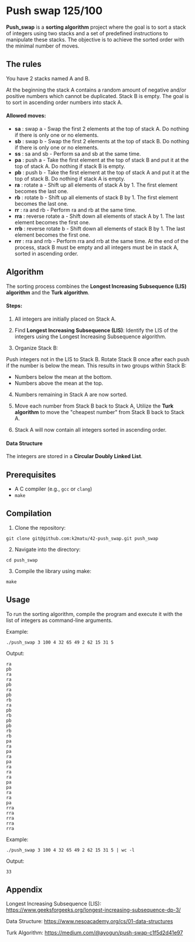 # Push swap 125/100
**Push_swap** is a **sorting algorithm** project where the goal is to sort a stack of integers using two stacks and a set of predefined instructions to manipulate these stacks. The objective is to achieve the sorted order with the minimal number of moves.

## The rules
You have 2 stacks named A and B.

At the beginning the stack A contains a random amount of negative and/or positive numbers which cannot be duplicated. Stack B is empty.
The goal is to sort in ascending order numbers into stack A. 

#### Allowed moves:

- **sa** : swap a - Swap the first 2 elements at the top of stack A. Do nothing if there is only one or no elements.
- **sb** : swap b - Swap the first 2 elements at the top of stack B. Do nothing if there is only one or no elements.
- **ss** : sa and sb - Perform sa and sb at the same time.
- **pa** : push a - Take the first element at the top of stack B and put it at the top of stack A. Do nothing if stack B is empty.
- **pb** : push b - Take the first element at the top of stack A and put it at the top of stack B. Do nothing if stack A is empty.
- **ra** : rotate a - Shift up all elements of stack A by 1. The first element becomes the last one.
- **rb** : rotate b - Shift up all elements of stack B by 1. The first element becomes the last one.
- **rr** : ra and rb - Perform ra and rb at the same time.
- **rra** : reverse rotate a - Shift down all elements of stack A by 1. The last element becomes the first one.
- **rrb** : reverse rotate b - Shift down all elements of stack B by 1. The last element becomes the first one.
- **rrr** : rra and rrb - Perform rra and rrb at the same time.
At the end of the process, stack B must be empty and all integers must be in stack A, sorted in ascending order.


## Algorithm 
The sorting process combines the **Longest Increasing Subsequence (LIS) algorithm** and the **Turk algorithm**.

#### Steps:
1. All integers are initially placed on Stack A.

2. Find **Longest Increasing Subsequence (LIS)**: Identify the LIS of the integers using the Longest Increasing Subsequence algorithm.

3. Organize Stack B:

Push integers not in the LIS to Stack B.
Rotate Stack B once after each push if the number is below the mean. This results in two groups within Stack B:
- Numbers below the mean at the bottom.
- Numbers above the mean at the top.

4. Numbers remaining in Stack A are now sorted.

5. Move each number from Stack B back to Stack A, 
Utilize the **Turk algorithm** to move the "cheapest number" from Stack B back to Stack A.

6. Stack A will now contain all integers sorted in ascending order.

#### Data Structure
The integers are stored in a **Circular Doubly Linked List**.

## Prerequisites
- A C compiler (e.g., `gcc` or `clang`)
- `make`

## Compilation
1. Clone the repository:
```
git clone git@github.com:k2matu/42-push_swap.git push_swap
````
2. Navigate into the directory:
```
cd push_swap
```
3. Compile the library using make:
```
make
```

## Usage
To run the sorting algorithm, compile the program and execute it with the list of integers as command-line arguments.

Example:
```
./push_swap 3 100 4 32 65 49 2 62 15 31 5
```
Output:
```
ra
pb
ra
ra
pb
ra
pb
rb
ra
pb
rb
pb
pb
rb
rb
pa
ra
pa
ra
pa
ra
ra
ra
pa
pa
ra
ra
pa
rra
rra
rra
rra
rra
```
Example:
```
./push_swap 3 100 4 32 65 49 2 62 15 31 5 | wc -l
```
Output:
```
33
```

## Appendix
Longest Increasing Subsequence (LIS): 
https://www.geeksforgeeks.org/longest-increasing-subsequence-dp-3/

Data Structure:
https://www.nesoacademy.org/cs/01-data-structures

Turk Algorithm:
https://medium.com/@ayogun/push-swap-c1f5d2d41e97



